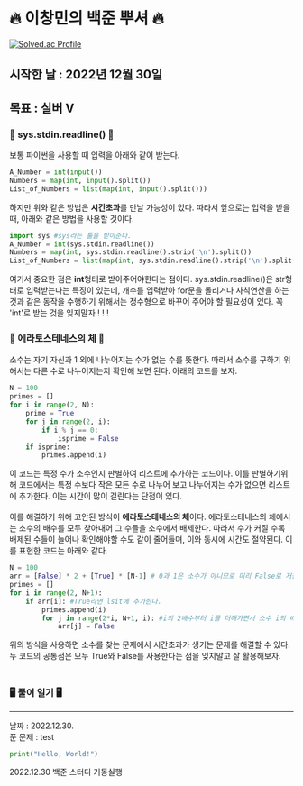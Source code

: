 # 🔥 이창민의 백준 뿌셔 🔥


[![Solved.ac Profile](http://mazassumnida.wtf/api/v2/generate_badge?boj=dlckdals0204)](https://solved.ac/dlckdals0204/)
<br>

## 시작한 날 : 2022년 12월 30일
## 목표 : **실버 V**
### 🌟 sys.stdin.readline() 🌟
보통 파이썬을 사용할 때 입력을 아래와 같이 받는다.
```python
A_Number = int(input())
Numbers = map(int, input().split())
List_of_Numbers = list(map(int, input().split()))
```
하지만 위와 같은 방법은 **시간초과**를 만날 가능성이 있다.
따라서 앞으로는 입력을 받을 때, 아래와 같은 방법을 사용할 것이다.
```python
import sys #sys라는 툴을 받아준다.
A_Number = int(sys.stdin.readline())
Numbers = map(int, sys.stdin.readline().strip('\n').split())
List_of_Numbers = list(map(int, sys.stdin.readline().strip('\n').split()))
```
여기서 중요한 점은 **int**형태로 받아주어야한다는 점이다.
sys.stdin.readline()은 str형태로 입력받는다는 특징이 있는데,
개수를 입력받아 for문을 돌리거나 사칙연산을 하는 것과 같은 동작을 수행하기 위해서는 정수형으로 바꾸어 주어야 할 필요성이 있다. 꼭 'int'로 받는 것을 잊지말자 ! ! !
### 🌟 에라토스테네스의 체 🌟
소수는 자기 자신과 1 외에 나누어지는 수가 없는 수를 뜻한다. 따라서 소수를 구하기 위해서는 다른 수로 나누어지는지 확인해 보면 된다. 아래의 코드를 보자.
```python
N = 100
primes = []
for i in range(2, N):
    prime = True
    for j in range(2, i):
        if i % j == 0:
            isprime = False
    if isprime:
        primes.append(i)
```
이 코드는 특정 수가 소수인지 판별하여 리스트에 추가하는 코드이다. 이를 판별하기위해 코드에서는 특정 수보다 작은 모든 수로 나누어 보고 나누어지는 수가 없으면 리스트에 추가한다. 이는 시간이 많이 걸린다는 단점이 있다.<br><br>
이를 해결하기 위해 고안된 방식이 **에라토스테네스의 체**이다. 에라토스테네스의 체에서는 소수의 배수를 모두 찾아내어 그 수들을 소수에서 배제한다. 따라서 수가 커질 수록 배제된 수들이 늘어나 확인해야할 수도 같이 줄어들며, 이와 동시에 시간도 절약된다. 이를 표현한 코드는 아래와 같다.
```python
N = 100
arr = [False] * 2 + [True] * [N-1] # 0과 1은 소수가 아니므로 미리 False로 저장해준다.
primes = []
for i in range(2, N+1):
    if arr[i]: #True라면 lsit에 추가한다.
        primes.append(i)
        for j in range(2*i, N+1, i): #i의 2배수부터 i를 더해가면서 소수 i의 배수를 배제해나간다.
            arr[j] = False
```
위의 방식을 사용하면 소수를 찾는 문제에서 시간초과가 생기는 문제를 해결할 수 있다. 두 코드의 공통점은 모두 True와 False를 사용한다는 점을 잊지말고 잘 활용해보자.
### <br>🖥️ 풀이 일기 🖥️
---
날짜 : 2022.12.30.  
푼 문제 : test
``` Python
print("Hello, World!")
```
2022.12.30 백준 스터디 기동실행